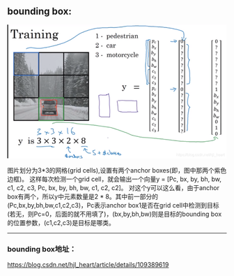 ## bounding box:

![Alt text](image.png)

图片划分为3*3的网格(grid cells),设置有两个anchor boxes(即，图中那两个紫色边框)。
这样每次检测一个grid cell，就会输出一个向量y = [Pc, bx, by, bh, bw, c1, c2, c3, Pc, bx, by, bh, bw, c1, c2, c2]。
对这个y可以这么看，由于anchor box有两个，所以y中元素数量是2 * 8。其中前一部分的(Pc,bx,by,bh,bw,c1,c2,c3)，Pc表示anchor box1是否在grid cell中检测到目标(若无，则Pc=0，后面的就不用填了)，(bx,by,bh,bw)则是目标的bounding box的位置参数，(c1,c2,c3)是目标是哪类。

----------

### bounding box地址：
https://blog.csdn.net/hjl_heart/article/details/109389619
